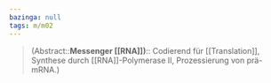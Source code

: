 ```yaml
---
bazinga: null
tags: m/m02
---
```

> (Abstract::**Messenger [[RNA]])**:: Codierend für [[Translation]], Synthese durch [[RNA]]-Polymerase II, Prozessierung von prä-mRNA.)